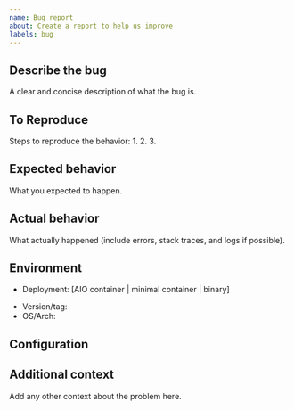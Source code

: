 ```yaml
---
name: Bug report
about: Create a report to help us improve
labels: bug
---
```


## Describe the bug
A clear and concise description of what the bug is.

## To Reproduce
Steps to reproduce the behavior:
1. 
2. 
3. 

## Expected behavior
What you expected to happen.

## Actual behavior
What actually happened (include errors, stack traces, and logs if possible).

## Environment
- Deployment: [AIO container | minimal container | binary]
<!-- Will be perfect to attach outout if `--version` -->
- Version/tag:
- OS/Arch: 

## Configuration
<!-- If applicable, add your config file or relevant snippets. -->

## Additional context
Add any other context about the problem here.
